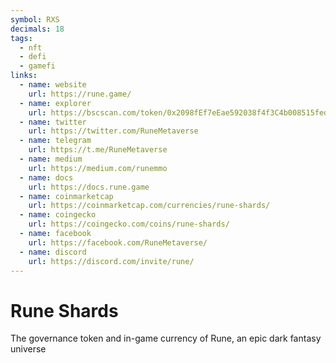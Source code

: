 ```yaml
---
symbol: RXS
decimals: 18
tags:
  - nft
  - defi
  - gamefi
links:
  - name: website
    url: https://rune.game/
  - name: explorer
    url: https://bscscan.com/token/0x2098fEf7eEae592038f4f3C4b008515fed0d5886
  - name: twitter
    url: https://twitter.com/RuneMetaverse
  - name: telegram
    url: https://t.me/RuneMetaverse
  - name: medium
    url: https://medium.com/runemmo
  - name: docs
    url: https://docs.rune.game
  - name: coinmarketcap
    url: https://coinmarketcap.com/currencies/rune-shards/
  - name: coingecko
    url: https://coingecko.com/coins/rune-shards/
  - name: facebook
    url: https://facebook.com/RuneMetaverse/
  - name: discord
    url: https://discord.com/invite/rune/
---
```


# Rune Shards

The governance token and in-game currency of Rune, an epic dark fantasy universe
